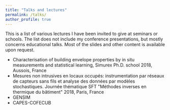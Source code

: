 ```yaml
---
title: "Talks and lectures"
permalink: /talks/
author_profile: true
---
```


This is a list of various lectures I have been invited to give at seminars or schools. The list does not include my conference presentations, but mostly concerns educational talks. Most of the slides and other content is available upon request.

* Characterisation of building envelope properties by in situ measurements and statistical learning, Simurex Ph.D. school 2018, Aussois, France
* Mesures non intrusives en locaux occupés: instrumentation par réseaux de capteurs sans fils et analyse des données par modèles stochastiques. Journée thématique SFT "Méthodes inverses en thermique du bâtiment" 2018, Paris, France
* GENSIM
* CAPES-COFECUB
